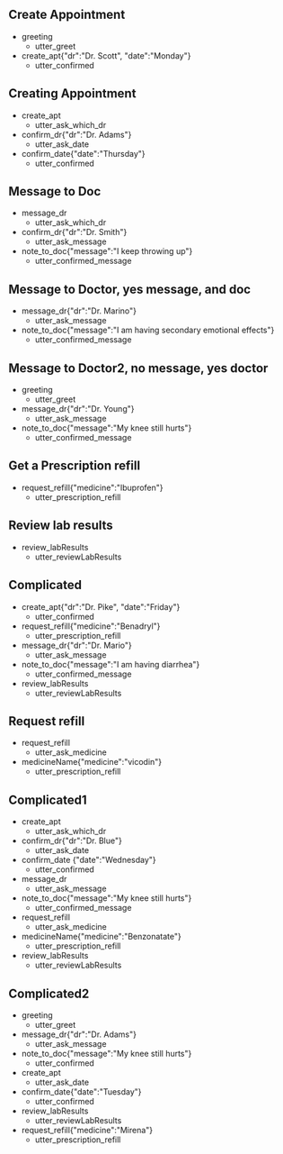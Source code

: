 
## Create Appointment
* greeting
	- utter_greet
* create_apt{"dr":"Dr. Scott", "date":"Monday"}
	- utter_confirmed

## Creating Appointment
* create_apt
	- utter_ask_which_dr
* confirm_dr{"dr":"Dr. Adams"}
	- utter_ask_date
* confirm_date{"date":"Thursday"}
	- utter_confirmed

## Message to Doc
* message_dr
	- utter_ask_which_dr
* confirm_dr{"dr":"Dr. Smith"}
	- utter_ask_message
* note_to_doc{"message":"I keep throwing up"}
	- utter_confirmed_message

## Message to Doctor, yes message, and doc
* message_dr{"dr":"Dr. Marino"}
	- utter_ask_message
* note_to_doc{"message":"I am having secondary emotional effects"}
	- utter_confirmed_message

## Message to Doctor2, no message, yes doctor
* greeting
	- utter_greet
* message_dr{"dr":"Dr. Young"}
	- utter_ask_message
* note_to_doc{"message":"My knee still hurts"}
	- utter_confirmed_message

## Get a Prescription refill
* request_refill{"medicine":"Ibuprofen"}
	- utter_prescription_refill

## Review lab results
* review_labResults
	- utter_reviewLabResults

## Complicated
* create_apt{"dr":"Dr. Pike", "date":"Friday"}
	- utter_confirmed
* request_refill{"medicine":"Benadryl"}
	- utter_prescription_refill
* message_dr{"dr":"Dr. Mario"}
	- utter_ask_message
* note_to_doc{"message":"I am having diarrhea"}
	- utter_confirmed_message
* review_labResults
	- utter_reviewLabResults

## Request refill
* request_refill
	- utter_ask_medicine
* medicineName{"medicine":"vicodin"}
	- utter_prescription_refill

## Complicated1
* create_apt
	- utter_ask_which_dr
* confirm_dr{"dr":"Dr. Blue"}
	- utter_ask_date
* confirm_date {"date":"Wednesday"}
	- utter_confirmed
* message_dr
	- utter_ask_message
* note_to_doc{"message":"My knee still hurts"}
	- utter_confirmed_message
* request_refill
	- utter_ask_medicine
* medicineName{"medicine":"Benzonatate"}
	- utter_prescription_refill
* review_labResults
	- utter_reviewLabResults

## Complicated2
* greeting
	- utter_greet
* message_dr{"dr":"Dr. Adams"}
	- utter_ask_message
* note_to_doc{"message":"My knee still hurts"}
	- utter_confirmed
* create_apt
	- utter_ask_date
* confirm_date{"date":"Tuesday"}
	- utter_confirmed
* review_labResults
	- utter_reviewLabResults
* request_refill{"medicine":"Mirena"}
	- utter_prescription_refill


